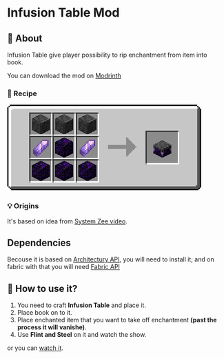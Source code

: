 # Infusion Table Mod
## 📖 About
Infusion Table give player possibility to rip enchantment from item into book.

You can download the mod on [Modrinth](https://modrinth.com/mod/infusion-table)

### ‍🍳 Recipe
![Infusion Table Crafting Recipe](https://raw.githubusercontent.com/jptrzy/infusion-table-mod/1.18/Images/recipe.webp)

### 💡 Origins
It's based on idea from [System Zee video](https://youtu.be/sytNTbaksSE).

## Dependencies
Becouse it is based on [Architectury API](https://modrinth.com/mod/architectury-api), you will need to install it; and on fabric with that you will need [Fabric API](https://modrinth.com/mod/fabric-api)

## 📝 How to use it?
1. You need to craft **Infusion Table** and place it.
2. Place book on to it.
3. Place enchanted item that you want to take off enchantment **(past the process it will vanishe)**.
4. Use **Flint and Steel** on it and watch the show.

or you can [watch it](https://www.youtube.com/watch?v=i-Hb81RSl14).
